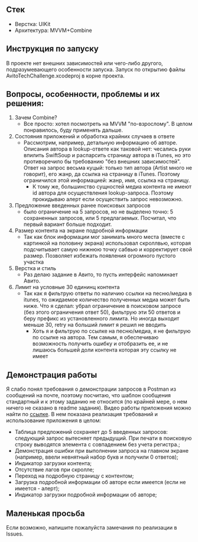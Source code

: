 ## Стек
 - Верстка: UIKit
 - Архитектура: MVVM+Combine
## Инструкция по запуску
В проекте нет внешних зависимостей или чего-либо другого, подразумевающего особенности запуска. Запуск по открытию файлы AvitoTechChallenge.xcodeproj в корне проекта.

## Вопросы, особенности, проблемы и их решения:
1. Зачем Combine?
   - Все просто: хотел посмотреть на MVVM "по-взрослому". В целом понравилось, буду применять дальше.
2. Состояния приложений и обработка крайних случаев в ответе
   - Рассмотрим, например, детальную информацию об авторе. Описания автора в lookup-ответе как таковой нет: чесались руки впилить SwiftSoup и распарсить страницу автора в iTunes, но это противоречило бы требованию "без внешних зависимостей".
     Ответ на запрос весьма куцый: только тип автора (Artist много не говорит), его жанр, да ссылка на страницу в iTunes. Поэтому ограничился этой информацией: жанр, имя, ссылка на страницу.
       - К тому же, большинство сущностей медиа контента не имеют id автора для осуществления lookup-запроса. Поэтому прокидываю алерт если осуществить запрос невозможно.
3. Предложение введенных ранее поисковых запросов
    - было ограничение на 5 запросов, но не выделено точно: 5 сохраненных запросов, или 5 предлагаемых. Посчитал, что первый вариант больше подходит.
4. Размер контента на экране подробной информации
    - Так как блок информации мог занимать много места (вместе с картинкой на половину экрана) использовал скроллвью, которая подсчитывает самую нижнюю точку сабвью и корректирует свой размер. Позволяет избежать появления
   огромного пустого участка
5. Верстка и стиль
   - Раз делаю задание в Авито, то пусть интерфейс напоминает Авито.
6. Лимит на условные 30 едининц контента
   - Так как я фильтрую ответы по наличию ссылки на песню/медиа в itunes, то ожидаемое количество полученных медиа может быть ниже. Что я сделал: убрал ограничение в поисковом запросе (без этого ограничения ответ 50), фильтрую эти 50 ответов
     и беру префикс из установленного лимита. Но иногда выходит меньше 30, retry на больший лимит я решил не вводить
       - Хоть я и фильтрую по ссылке на песню/медиа, я не фильтрую по ссылке на автора. Тем самым, я обеспечиваю возможность получить ошибку и отобразить ее, и не лишаюсь большей доли контента которая эту ссылку не имеет 
## Демонстрация работы
Я слабо понял требования о демонстрации запросов в Postman из сообщений на почте, поэтому посчитаю, что шаблон сообщения стандартный и к этому заданию не относится (по крайней мере, о нем ничего не сказано в readme задания).
Видео работы приложения можно найти по [ссылке](https://drive.google.com/file/d/1-uXLEdXEX3gzPAnvM1WHwt5w_uvTWOui/view?usp=sharing). В нем показана реализация требований и использование приложения в целом:
- Таблица предложений сохраняет до 5 введенных запросов: следующий запрос вытесняет предыдущий. При печати в поисковую строку выводятся элемента с совпадением без учета регистра.;
- Демонстрация ошибки при выполнении запроса на главном экране (например, ввели невнятный набор букв и получили 0 ответов);
- Индикатор загрузки контента;
- Отсутствие лагов при скролле;
- Переход на подробную страницу с контентом;
- Загрузка подробной информации об авторе если имеется (если не имеется - алерт);
- Индикатор загрузки подробной информации об авторе;

## Маленькая просьба
Если возможно, напишите пожалуйста замечания по реализации в Issues.

